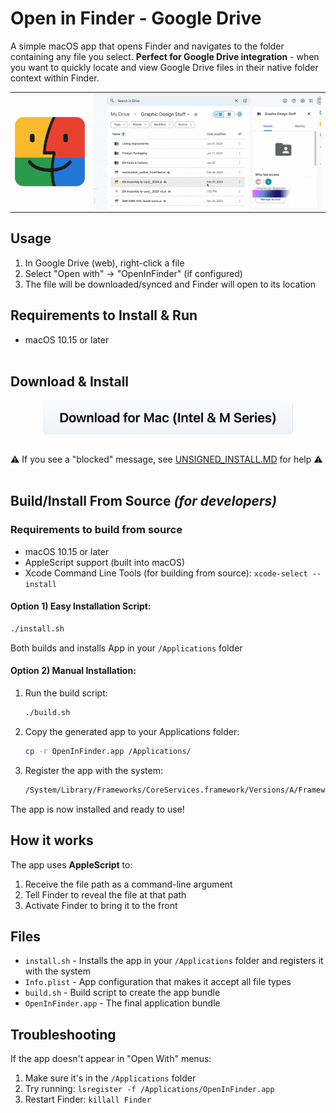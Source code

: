 
# Open in Finder - Google Drive
A simple macOS app that opens Finder and navigates to the folder containing any file you select. **Perfect for Google Drive integration** - when you want to quickly locate and view Google Drive files in their native folder context within Finder.

<table width="100%">
  <tr>
    <td width="25%" align="center" valign="middle">
      <img src="media/OpenInFinder-Logo-FullSize.png" alt="OpenInFinder Logo" style="max-width: 100%; height: auto; display: block; margin: 0 auto;" />
    </td>
    <td align="center" valign="middle">
      <img src="media/demo1.gif" alt="Demo: Open in Finder with Google Drive" style="max-width: 100%; height: auto; display: block; margin: 0 auto;" />
    </td>
  </tr>
</table>


## Usage
1. In Google Drive (web), right-click a file
2. Select "Open with" → "OpenInFinder" (if configured)
3. The file will be downloaded/synced and Finder will open to its location


## Requirements to Install & Run
- macOS 10.15 or later
<br><br>

## Download & Install
<a href="https://github.com/aziddy/Open-In-Finder-Google-Drive/releases/download/V1.0.0/OpenInFinder-unsigned.pkg">
  <img src="media/download-icon.png" alt="Download Latest Version" style="max-width: 400px; height: auto; display: block; margin: 0 auto;" />
</a><br>



⚠️ If you see a "blocked" message, see [UNSIGNED_INSTALL.MD](UNSIGNED_INSTALL.MD) for help ⚠️
<br><br>


## Build/Install From Source *(for developers)*

### Requirements to build from source
- macOS 10.15 or later
- AppleScript support (built into macOS)
- Xcode Command Line Tools (for building from source): `xcode-select --install`

#### Option 1) Easy Installation Script:
```bash
./install.sh
```
Both builds and installs App in your `/Applications` folder

#### Option 2) Manual Installation:
1. Run the build script:
   ```bash
   ./build.sh
   ```

2. Copy the generated app to your Applications folder:
   ```bash
   cp -r OpenInFinder.app /Applications/
   ```

3. Register the app with the system:
   ```bash
   /System/Library/Frameworks/CoreServices.framework/Versions/A/Frameworks/LaunchServices.framework/Versions/A/Support/lsregister -f /Applications/OpenInFinder.app
   ```

The app is now installed and ready to use!



## How it works
The app uses **AppleScript** to:
1. Receive the file path as a command-line argument
2. Tell Finder to reveal the file at that path
3. Activate Finder to bring it to the front

## Files
- `install.sh` - Installs the app in your `/Applications` folder and registers it with the system
- `Info.plist` - App configuration that makes it accept all file types
- `build.sh` - Build script to create the app bundle
- `OpenInFinder.app` - The final application bundle



## Troubleshooting
If the app doesn't appear in "Open With" menus:
1. Make sure it's in the `/Applications` folder
2. Try running: `lsregister -f /Applications/OpenInFinder.app`
3. Restart Finder: `killall Finder`